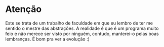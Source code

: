 # Atenção

Este se trata de um trabalho de faculdade em que eu lembro de ter me sentido o mestre das abstrações. A realidade é que é um programa muito feio e não merece ser visto por ninguém, contudo, manterei-o pelas boas lembranças.
É bom pra ver a evolução :)
